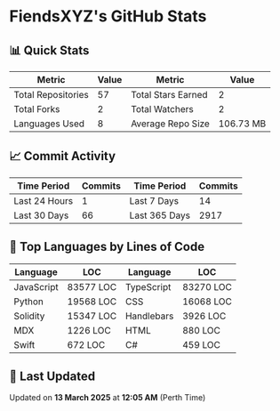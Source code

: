# FiendsXYZ's GitHub Stats

## 📊 Quick Stats

| Metric               | Value       | Metric               | Value       |
|----------------------|-------------|----------------------|-------------|
| Total Repositories   | 57 | Total Stars Earned   | 2 |
| Total Forks          | 2 | Total Watchers       | 2 |
| Languages Used       | 8 | Average Repo Size    | 106.73 MB |

## 📈 Commit Activity

| Time Period      | Commits      | Time Period      | Commits      |
|------------------|--------------|------------------|--------------|
| Last 24 Hours    | 1 | Last 7 Days      | 14 |
| Last 30 Days     | 66 | Last 365 Days    | 2917 |

## 📝 Top Languages by Lines of Code

| Language       | LOC        | Language       | LOC        |
|----------------|------------|----------------|------------|
| JavaScript       | 83577 LOC  | TypeScript       | 83270 LOC  |
| Python       | 19568 LOC  | CSS       | 16068 LOC  |
| Solidity       | 15347 LOC  | Handlebars       | 3926 LOC  |
| MDX       | 1226 LOC  | HTML       | 880 LOC  |
| Swift       | 672 LOC  | C#       | 459 LOC  |

## 📅 Last Updated

Updated on **13 March 2025** at **12:05 AM** (Perth Time)
